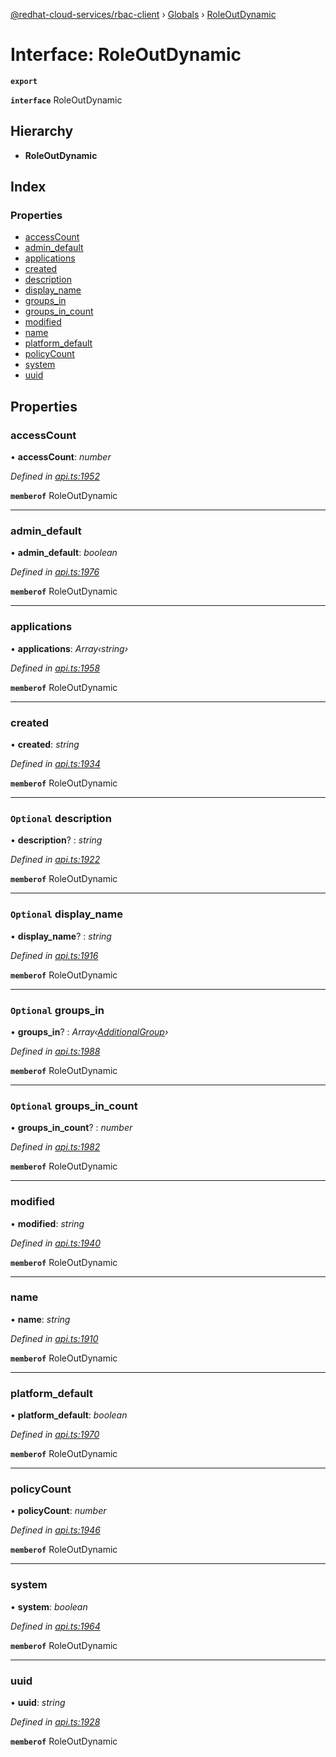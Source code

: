 [@redhat-cloud-services/rbac-client](../README.md) › [Globals](../globals.md) › [RoleOutDynamic](roleoutdynamic.md)

# Interface: RoleOutDynamic

**`export`** 

**`interface`** RoleOutDynamic

## Hierarchy

* **RoleOutDynamic**

## Index

### Properties

* [accessCount](roleoutdynamic.md#accesscount)
* [admin_default](roleoutdynamic.md#admin_default)
* [applications](roleoutdynamic.md#applications)
* [created](roleoutdynamic.md#created)
* [description](roleoutdynamic.md#optional-description)
* [display_name](roleoutdynamic.md#optional-display_name)
* [groups_in](roleoutdynamic.md#optional-groups_in)
* [groups_in_count](roleoutdynamic.md#optional-groups_in_count)
* [modified](roleoutdynamic.md#modified)
* [name](roleoutdynamic.md#name)
* [platform_default](roleoutdynamic.md#platform_default)
* [policyCount](roleoutdynamic.md#policycount)
* [system](roleoutdynamic.md#system)
* [uuid](roleoutdynamic.md#uuid)

## Properties

###  accessCount

• **accessCount**: *number*

*Defined in [api.ts:1952](https://github.com/RedHatInsights/javascript-clients/blob/master/packages/rbac/api.ts#L1952)*

**`memberof`** RoleOutDynamic

___

###  admin_default

• **admin_default**: *boolean*

*Defined in [api.ts:1976](https://github.com/RedHatInsights/javascript-clients/blob/master/packages/rbac/api.ts#L1976)*

**`memberof`** RoleOutDynamic

___

###  applications

• **applications**: *Array‹string›*

*Defined in [api.ts:1958](https://github.com/RedHatInsights/javascript-clients/blob/master/packages/rbac/api.ts#L1958)*

**`memberof`** RoleOutDynamic

___

###  created

• **created**: *string*

*Defined in [api.ts:1934](https://github.com/RedHatInsights/javascript-clients/blob/master/packages/rbac/api.ts#L1934)*

**`memberof`** RoleOutDynamic

___

### `Optional` description

• **description**? : *string*

*Defined in [api.ts:1922](https://github.com/RedHatInsights/javascript-clients/blob/master/packages/rbac/api.ts#L1922)*

**`memberof`** RoleOutDynamic

___

### `Optional` display_name

• **display_name**? : *string*

*Defined in [api.ts:1916](https://github.com/RedHatInsights/javascript-clients/blob/master/packages/rbac/api.ts#L1916)*

**`memberof`** RoleOutDynamic

___

### `Optional` groups_in

• **groups_in**? : *Array‹[AdditionalGroup](additionalgroup.md)›*

*Defined in [api.ts:1988](https://github.com/RedHatInsights/javascript-clients/blob/master/packages/rbac/api.ts#L1988)*

**`memberof`** RoleOutDynamic

___

### `Optional` groups_in_count

• **groups_in_count**? : *number*

*Defined in [api.ts:1982](https://github.com/RedHatInsights/javascript-clients/blob/master/packages/rbac/api.ts#L1982)*

**`memberof`** RoleOutDynamic

___

###  modified

• **modified**: *string*

*Defined in [api.ts:1940](https://github.com/RedHatInsights/javascript-clients/blob/master/packages/rbac/api.ts#L1940)*

**`memberof`** RoleOutDynamic

___

###  name

• **name**: *string*

*Defined in [api.ts:1910](https://github.com/RedHatInsights/javascript-clients/blob/master/packages/rbac/api.ts#L1910)*

**`memberof`** RoleOutDynamic

___

###  platform_default

• **platform_default**: *boolean*

*Defined in [api.ts:1970](https://github.com/RedHatInsights/javascript-clients/blob/master/packages/rbac/api.ts#L1970)*

**`memberof`** RoleOutDynamic

___

###  policyCount

• **policyCount**: *number*

*Defined in [api.ts:1946](https://github.com/RedHatInsights/javascript-clients/blob/master/packages/rbac/api.ts#L1946)*

**`memberof`** RoleOutDynamic

___

###  system

• **system**: *boolean*

*Defined in [api.ts:1964](https://github.com/RedHatInsights/javascript-clients/blob/master/packages/rbac/api.ts#L1964)*

**`memberof`** RoleOutDynamic

___

###  uuid

• **uuid**: *string*

*Defined in [api.ts:1928](https://github.com/RedHatInsights/javascript-clients/blob/master/packages/rbac/api.ts#L1928)*

**`memberof`** RoleOutDynamic
